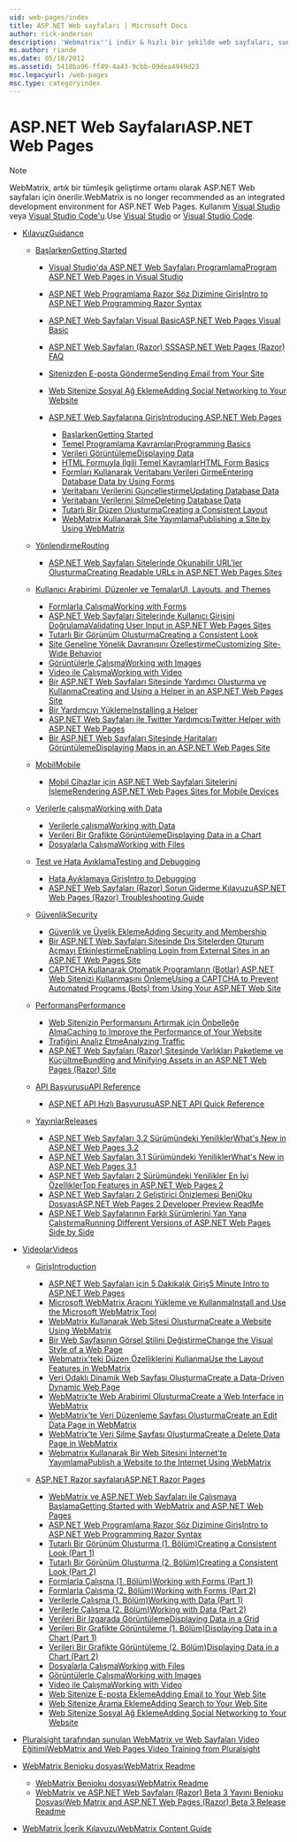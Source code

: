 ```yaml
---
uid: web-pages/index
title: ASP.NET Web sayfaları | Microsoft Docs
author: rick-anderson
description: 'Webmatrix''i indir & hızlı bir şekilde web sayfaları, sunucu kodunu HTML ile birleştirmenin basit bir şekilde oluşturmayı öğrenin.'
ms.author: riande
ms.date: 05/18/2012
ms.assetid: 5418ba96-ff49-4a43-9cbb-09dea4949d23
msc.legacyurl: /web-pages
msc.type: categoryindex
---
```

<a name="aspnet-web-pages"></a><span data-ttu-id="ad8b5-103">ASP.NET Web Sayfaları</span><span class="sxs-lookup"><span data-stu-id="ad8b5-103">ASP.NET Web Pages</span></span>
====================

> [!NOTE] 
> <span data-ttu-id="ad8b5-104">WebMatrix, artık bir tümleşik geliştirme ortamı olarak ASP.NET Web sayfaları için önerilir.</span><span class="sxs-lookup"><span data-stu-id="ad8b5-104">WebMatrix is no longer recommended as an integrated development environment for ASP.NET Web Pages.</span></span> <span data-ttu-id="ad8b5-105">Kullanım [Visual Studio](xref:aspnet/web-pages/overview/getting-started/program-asp-net-web-pages-in-visual-studio) veya [Visual Studio Code'u](https://code.visualstudio.com/).</span><span class="sxs-lookup"><span data-stu-id="ad8b5-105">Use [Visual Studio](xref:aspnet/web-pages/overview/getting-started/program-asp-net-web-pages-in-visual-studio) or [Visual Studio Code](https://code.visualstudio.com/).</span></span>

- [<span data-ttu-id="ad8b5-106">Kılavuz</span><span class="sxs-lookup"><span data-stu-id="ad8b5-106">Guidance</span></span>](overview/index.md)

    - [<span data-ttu-id="ad8b5-107">Başlarken</span><span class="sxs-lookup"><span data-stu-id="ad8b5-107">Getting Started</span></span>](overview/getting-started/index.md)

        - [<span data-ttu-id="ad8b5-108">Visual Studio'da ASP.NET Web Sayfaları Programlama</span><span class="sxs-lookup"><span data-stu-id="ad8b5-108">Program ASP.NET Web Pages in Visual Studio</span></span>](overview/getting-started/program-asp-net-web-pages-in-visual-studio.md)
        - [<span data-ttu-id="ad8b5-109">ASP.NET Web Programlama Razor Söz Dizimine Giriş</span><span class="sxs-lookup"><span data-stu-id="ad8b5-109">Intro to ASP.NET Web Programming Razor Syntax</span></span>](overview/getting-started/introducing-razor-syntax-c.md)
        - [<span data-ttu-id="ad8b5-110">ASP.NET Web Sayfaları Visual Basic</span><span class="sxs-lookup"><span data-stu-id="ad8b5-110">ASP.NET Web Pages Visual Basic</span></span>](overview/getting-started/introducing-razor-syntax-vb.md)
        - [<span data-ttu-id="ad8b5-111">ASP.NET Web Sayfaları (Razor) SSS</span><span class="sxs-lookup"><span data-stu-id="ad8b5-111">ASP.NET Web Pages (Razor) FAQ</span></span>](overview/getting-started/aspnet-web-pages-razor-faq.md)
        - [<span data-ttu-id="ad8b5-112">Sitenizden E-posta Gönderme</span><span class="sxs-lookup"><span data-stu-id="ad8b5-112">Sending Email from Your Site</span></span>](overview/getting-started/11-adding-email-to-your-web-site.md)
        - [<span data-ttu-id="ad8b5-113">Web Sitenize Sosyal Ağ Ekleme</span><span class="sxs-lookup"><span data-stu-id="ad8b5-113">Adding Social Networking to Your Website</span></span>](overview/getting-started/13-adding-social-networking-to-your-web-site.md)
        - [<span data-ttu-id="ad8b5-114">ASP.NET Web Sayfalarına Giriş</span><span class="sxs-lookup"><span data-stu-id="ad8b5-114">Introducing ASP.NET Web Pages</span></span>](overview/getting-started/introducing-aspnet-web-pages-2/index.md)

            - [<span data-ttu-id="ad8b5-115">Başlarken</span><span class="sxs-lookup"><span data-stu-id="ad8b5-115">Getting Started</span></span>](overview/getting-started/introducing-aspnet-web-pages-2/getting-started.md)
            - [<span data-ttu-id="ad8b5-116">Temel Programlama Kavramları</span><span class="sxs-lookup"><span data-stu-id="ad8b5-116">Programming Basics</span></span>](overview/getting-started/introducing-aspnet-web-pages-2/intro-to-web-pages-programming.md)
            - [<span data-ttu-id="ad8b5-117">Verileri Görüntüleme</span><span class="sxs-lookup"><span data-stu-id="ad8b5-117">Displaying Data</span></span>](overview/getting-started/introducing-aspnet-web-pages-2/displaying-data.md)
            - [<span data-ttu-id="ad8b5-118">HTML Formuyla İlgili Temel Kavramlar</span><span class="sxs-lookup"><span data-stu-id="ad8b5-118">HTML Form Basics</span></span>](overview/getting-started/introducing-aspnet-web-pages-2/form-basics.md)
            - [<span data-ttu-id="ad8b5-119">Formları Kullanarak Veritabanı Verileri Girme</span><span class="sxs-lookup"><span data-stu-id="ad8b5-119">Entering Database Data by Using Forms</span></span>](overview/getting-started/introducing-aspnet-web-pages-2/entering-data.md)
            - [<span data-ttu-id="ad8b5-120">Veritabanı Verilerini Güncelleştirme</span><span class="sxs-lookup"><span data-stu-id="ad8b5-120">Updating Database Data</span></span>](overview/getting-started/introducing-aspnet-web-pages-2/updating-data.md)
            - [<span data-ttu-id="ad8b5-121">Veritabanı Verilerini Silme</span><span class="sxs-lookup"><span data-stu-id="ad8b5-121">Deleting Database Data</span></span>](overview/getting-started/introducing-aspnet-web-pages-2/deleting-data.md)
            - [<span data-ttu-id="ad8b5-122">Tutarlı Bir Düzen Oluşturma</span><span class="sxs-lookup"><span data-stu-id="ad8b5-122">Creating a Consistent Layout</span></span>](overview/getting-started/introducing-aspnet-web-pages-2/layouts.md)
            - [<span data-ttu-id="ad8b5-123">WebMatrix Kullanarak Site Yayımlama</span><span class="sxs-lookup"><span data-stu-id="ad8b5-123">Publishing a Site by Using WebMatrix</span></span>](overview/getting-started/introducing-aspnet-web-pages-2/publishing.md)
    - [<span data-ttu-id="ad8b5-124">Yönlendirme</span><span class="sxs-lookup"><span data-stu-id="ad8b5-124">Routing</span></span>](overview/routing/index.md)

        - [<span data-ttu-id="ad8b5-125">ASP.NET Web Sayfaları Sitelerinde Okunabilir URL'ler Oluşturma</span><span class="sxs-lookup"><span data-stu-id="ad8b5-125">Creating Readable URLs in ASP.NET Web Pages Sites</span></span>](overview/routing/creating-readable-urls-in-aspnet-web-pages-sites.md)
    - [<span data-ttu-id="ad8b5-126">Kullanıcı Arabirimi, Düzenler ve Temalar</span><span class="sxs-lookup"><span data-stu-id="ad8b5-126">UI, Layouts, and Themes</span></span>](overview/ui-layouts-and-themes/index.md)

        - [<span data-ttu-id="ad8b5-127">Formlarla Çalışma</span><span class="sxs-lookup"><span data-stu-id="ad8b5-127">Working with Forms</span></span>](overview/ui-layouts-and-themes/4-working-with-forms.md)
        - [<span data-ttu-id="ad8b5-128">ASP.NET Web Sayfaları Sitelerinde Kullanıcı Girişini Doğrulama</span><span class="sxs-lookup"><span data-stu-id="ad8b5-128">Validating User Input in ASP.NET Web Pages Sites</span></span>](overview/ui-layouts-and-themes/validating-user-input-in-aspnet-web-pages-sites.md)
        - [<span data-ttu-id="ad8b5-129">Tutarlı Bir Görünüm Oluşturma</span><span class="sxs-lookup"><span data-stu-id="ad8b5-129">Creating a Consistent Look</span></span>](overview/ui-layouts-and-themes/3-creating-a-consistent-look.md)
        - [<span data-ttu-id="ad8b5-130">Site Geneline Yönelik Davranışını Özelleştirme</span><span class="sxs-lookup"><span data-stu-id="ad8b5-130">Customizing Site-Wide Behavior</span></span>](overview/ui-layouts-and-themes/18-customizing-site-wide-behavior.md)
        - [<span data-ttu-id="ad8b5-131">Görüntülerle Çalışma</span><span class="sxs-lookup"><span data-stu-id="ad8b5-131">Working with Images</span></span>](overview/ui-layouts-and-themes/9-working-with-images.md)
        - [<span data-ttu-id="ad8b5-132">Video ile Çalışma</span><span class="sxs-lookup"><span data-stu-id="ad8b5-132">Working with Video</span></span>](overview/ui-layouts-and-themes/10-working-with-video.md)
        - [<span data-ttu-id="ad8b5-133">Bir ASP.NET Web Sayfaları Sitesinde Yardımcı Oluşturma ve Kullanma</span><span class="sxs-lookup"><span data-stu-id="ad8b5-133">Creating and Using a Helper in an ASP.NET Web Pages Site</span></span>](overview/ui-layouts-and-themes/creating-and-using-a-helper-in-an-aspnet-web-pages-site.md)
        - [<span data-ttu-id="ad8b5-134">Bir Yardımcıyı Yükleme</span><span class="sxs-lookup"><span data-stu-id="ad8b5-134">Installing a Helper</span></span>](overview/ui-layouts-and-themes/installing-helpers.md)
        - [<span data-ttu-id="ad8b5-135">ASP.NET Web Sayfaları ile Twitter Yardımcısı</span><span class="sxs-lookup"><span data-stu-id="ad8b5-135">Twitter Helper with ASP.NET Web Pages</span></span>](overview/ui-layouts-and-themes/twitter-helper.md)
        - [<span data-ttu-id="ad8b5-136">Bir ASP.NET Web Sayfaları Sitesinde Haritaları Görüntüleme</span><span class="sxs-lookup"><span data-stu-id="ad8b5-136">Displaying Maps in an ASP.NET Web Pages Site</span></span>](overview/ui-layouts-and-themes/displaying-maps-in-an-aspnet-web-pages-site.md)
    - [<span data-ttu-id="ad8b5-137">Mobil</span><span class="sxs-lookup"><span data-stu-id="ad8b5-137">Mobile</span></span>](overview/mobile/index.md)

        - [<span data-ttu-id="ad8b5-138">Mobil Cihazlar için ASP.NET Web Sayfaları Sitelerini İşleme</span><span class="sxs-lookup"><span data-stu-id="ad8b5-138">Rendering ASP.NET Web Pages Sites for Mobile Devices</span></span>](overview/mobile/rendering-aspnet-web-pages-sites-for-mobile-devices.md)
    - [<span data-ttu-id="ad8b5-139">Verilerle çalışma</span><span class="sxs-lookup"><span data-stu-id="ad8b5-139">Working with Data</span></span>](overview/data/index.md)

        - [<span data-ttu-id="ad8b5-140">Verilerle çalışma</span><span class="sxs-lookup"><span data-stu-id="ad8b5-140">Working with Data</span></span>](overview/data/5-working-with-data.md)
        - [<span data-ttu-id="ad8b5-141">Verileri Bir Grafikte Görüntüleme</span><span class="sxs-lookup"><span data-stu-id="ad8b5-141">Displaying Data in a Chart</span></span>](overview/data/7-displaying-data-in-a-chart.md)
        - [<span data-ttu-id="ad8b5-142">Dosyalarla Çalışma</span><span class="sxs-lookup"><span data-stu-id="ad8b5-142">Working with Files</span></span>](overview/data/working-with-files.md)
    - [<span data-ttu-id="ad8b5-143">Test ve Hata Ayıklama</span><span class="sxs-lookup"><span data-stu-id="ad8b5-143">Testing and Debugging</span></span>](overview/testing-and-debugging/index.md)

        - [<span data-ttu-id="ad8b5-144">Hata Ayıklamaya Giriş</span><span class="sxs-lookup"><span data-stu-id="ad8b5-144">Intro to Debugging</span></span>](overview/testing-and-debugging/introduction-to-debugging.md)
        - [<span data-ttu-id="ad8b5-145">ASP.NET Web Sayfaları (Razor) Sorun Giderme Kılavuzu</span><span class="sxs-lookup"><span data-stu-id="ad8b5-145">ASP.NET Web Pages (Razor) Troubleshooting Guide</span></span>](overview/testing-and-debugging/aspnet-web-pages-razor-troubleshooting-guide.md)
    - [<span data-ttu-id="ad8b5-146">Güvenlik</span><span class="sxs-lookup"><span data-stu-id="ad8b5-146">Security</span></span>](overview/security/index.md)

        - [<span data-ttu-id="ad8b5-147">Güvenlik ve Üyelik Ekleme</span><span class="sxs-lookup"><span data-stu-id="ad8b5-147">Adding Security and Membership</span></span>](overview/security/16-adding-security-and-membership.md)
        - [<span data-ttu-id="ad8b5-148">Bir ASP.NET Web Sayfaları Sitesinde Dış Sitelerden Oturum Açmayı Etkinleştirme</span><span class="sxs-lookup"><span data-stu-id="ad8b5-148">Enabling Login from External Sites in an ASP.NET Web Pages Site</span></span>](overview/security/enabling-login-from-external-sites-in-an-aspnet-web-pages-site.md)
        - [<span data-ttu-id="ad8b5-149">CAPTCHA Kullanarak Otomatik Programların (Botlar) ASP.NET Web Sitenizi Kullanmasını Önleme</span><span class="sxs-lookup"><span data-stu-id="ad8b5-149">Using a CAPTCHA to Prevent Automated Programs (Bots) from Using Your ASP.NET Web Site</span></span>](overview/security/using-a-catpcha-to-prevent-automated-programs-bots-from-using-your-aspnet-web-site.md)
    - [<span data-ttu-id="ad8b5-150">Performans</span><span class="sxs-lookup"><span data-stu-id="ad8b5-150">Performance</span></span>](overview/performance-and-traffic/index.md)

        - [<span data-ttu-id="ad8b5-151">Web Sitenizin Performansını Artırmak için Önbelleğe Alma</span><span class="sxs-lookup"><span data-stu-id="ad8b5-151">Caching to Improve the Performance of Your Website</span></span>](overview/performance-and-traffic/15-caching-to-improve-the-performance-of-your-website.md)
        - [<span data-ttu-id="ad8b5-152">Trafiğini Analiz Etme</span><span class="sxs-lookup"><span data-stu-id="ad8b5-152">Analyzing Traffic</span></span>](overview/performance-and-traffic/14-analyzing-traffic.md)
        - [<span data-ttu-id="ad8b5-153">ASP.NET Web Sayfaları (Razor) Sitesinde Varlıkları Paketleme ve Küçültme</span><span class="sxs-lookup"><span data-stu-id="ad8b5-153">Bundling and Minifying Assets in an ASP.NET Web Pages (Razor) Site</span></span>](overview/performance-and-traffic/bundling-and-minifying-assets-in-an-aspnet-web-pages-razor-site.md)
    - [<span data-ttu-id="ad8b5-154">API Başvurusu</span><span class="sxs-lookup"><span data-stu-id="ad8b5-154">API Reference</span></span>](overview/api-reference/index.md)

        - [<span data-ttu-id="ad8b5-155">ASP.NET API Hızlı Başvurusu</span><span class="sxs-lookup"><span data-stu-id="ad8b5-155">ASP.NET API Quick Reference</span></span>](overview/api-reference/asp-net-web-pages-api-reference.md)
    - [<span data-ttu-id="ad8b5-156">Yayınlar</span><span class="sxs-lookup"><span data-stu-id="ad8b5-156">Releases</span></span>](overview/releases/index.md)

        - [<span data-ttu-id="ad8b5-157">ASP.NET Web Sayfaları 3.2 Sürümündeki Yenilikler</span><span class="sxs-lookup"><span data-stu-id="ad8b5-157">What's New in ASP.NET Web Pages 3.2</span></span>](overview/releases/whats-new-in-aspnet-web-pages-32.md)
        - [<span data-ttu-id="ad8b5-158">ASP.NET Web Sayfaları 3.1 Sürümündeki Yenilikler</span><span class="sxs-lookup"><span data-stu-id="ad8b5-158">What's New in ASP.NET Web Pages 3.1</span></span>](overview/releases/whats-new-aspnet-web-pages-31.md)
        - [<span data-ttu-id="ad8b5-159">ASP.NET Web Sayfaları 2 Sürümündeki Yenilikler En İyi Özellikler</span><span class="sxs-lookup"><span data-stu-id="ad8b5-159">Top Features in ASP.NET Web Pages 2</span></span>](overview/releases/top-features-in-web-pages-2.md)
        - [<span data-ttu-id="ad8b5-160">ASP.NET Web Sayfaları 2 Geliştirici Önizlemesi BeniOku Dosyası</span><span class="sxs-lookup"><span data-stu-id="ad8b5-160">ASP.NET Web Pages 2 Developer Preview ReadMe</span></span>](overview/releases/aspnet-web-pages-2-developer-preview-readme.md)
        - [<span data-ttu-id="ad8b5-161">ASP.NET Web Sayfalarının Farklı Sürümlerini Yan Yana Çalıştırma</span><span class="sxs-lookup"><span data-stu-id="ad8b5-161">Running Different Versions of ASP.NET Web Pages Side by Side</span></span>](overview/releases/running-v1-and-v2-sites-side-by-side.md)
- [<span data-ttu-id="ad8b5-162">Videolar</span><span class="sxs-lookup"><span data-stu-id="ad8b5-162">Videos</span></span>](videos/index.md)

    - [<span data-ttu-id="ad8b5-163">Giriş</span><span class="sxs-lookup"><span data-stu-id="ad8b5-163">Introduction</span></span>](videos/introduction/index.md)

        - [<span data-ttu-id="ad8b5-164">ASP.NET Web Sayfaları için 5 Dakikalık Giriş</span><span class="sxs-lookup"><span data-stu-id="ad8b5-164">5 Minute Intro to ASP.NET Web Pages</span></span>](videos/introduction/5-minute-introduction-to-aspnet-web-pages.md)
        - [<span data-ttu-id="ad8b5-165">Microsoft WebMatrix Aracını Yükleme ve Kullanma</span><span class="sxs-lookup"><span data-stu-id="ad8b5-165">Install and Use the Microsoft WebMatrix Tool</span></span>](videos/introduction/install-and-use-the-microsoft-webmatrix-tool.md)
        - [<span data-ttu-id="ad8b5-166">WebMatrix Kullanarak Web Sitesi Oluşturma</span><span class="sxs-lookup"><span data-stu-id="ad8b5-166">Create a Website Using WebMatrix</span></span>](videos/introduction/create-a-website-using-webmatrix.md)
        - [<span data-ttu-id="ad8b5-167">Bir Web Sayfasının Görsel Stilini Değiştirme</span><span class="sxs-lookup"><span data-stu-id="ad8b5-167">Change the Visual Style of a Web Page</span></span>](videos/introduction/change-the-visual-style-of-a-web-page.md)
        - [<span data-ttu-id="ad8b5-168">Webmatrix'teki Düzen Özelliklerini Kullanma</span><span class="sxs-lookup"><span data-stu-id="ad8b5-168">Use the Layout Features in WebMatrix</span></span>](videos/introduction/use-the-layout-features-in-webmatrix.md)
        - [<span data-ttu-id="ad8b5-169">Veri Odaklı Dinamik Web Sayfası Oluşturma</span><span class="sxs-lookup"><span data-stu-id="ad8b5-169">Create a Data-Driven Dynamic Web Page</span></span>](videos/introduction/create-a-data-driven-dynamic-web-page.md)
        - [<span data-ttu-id="ad8b5-170">WebMatrix’te Web Arabirimi Oluşturma</span><span class="sxs-lookup"><span data-stu-id="ad8b5-170">Create a Web Interface in WebMatrix</span></span>](videos/introduction/create-a-web-interface-in-webmatrix.md)
        - [<span data-ttu-id="ad8b5-171">WebMatrix’te Veri Düzenleme Sayfası Oluşturma</span><span class="sxs-lookup"><span data-stu-id="ad8b5-171">Create an Edit Data Page in WebMatrix</span></span>](videos/introduction/create-an-edit-data-page-in-webmatrix.md)
        - [<span data-ttu-id="ad8b5-172">WebMatrix’te Veri Silme Sayfası Oluşturma</span><span class="sxs-lookup"><span data-stu-id="ad8b5-172">Create a Delete Data Page in WebMatrix</span></span>](videos/introduction/create-a-delete-data-page-in-webmatrix.md)
        - [<span data-ttu-id="ad8b5-173">Webmatrix Kullanarak Bir Web Sitesini İnternet'te Yayımlama</span><span class="sxs-lookup"><span data-stu-id="ad8b5-173">Publish a Website to the Internet Using WebMatrix</span></span>](videos/introduction/publish-a-website-to-the-internet-using-webmatrix.md)
    - [<span data-ttu-id="ad8b5-174">ASP.NET Razor sayfaları</span><span class="sxs-lookup"><span data-stu-id="ad8b5-174">ASP.NET Razor Pages</span></span>](videos/aspnet-razor-pages/index.md)

        - [<span data-ttu-id="ad8b5-175">WebMatrix ve ASP.NET Web Sayfaları ile Çalışmaya Başlama</span><span class="sxs-lookup"><span data-stu-id="ad8b5-175">Getting Started with WebMatrix and ASP.NET Web Pages</span></span>](videos/aspnet-razor-pages/getting-started-with-webmatrix-and-aspnet-web-pages.md)
        - [<span data-ttu-id="ad8b5-176">ASP.NET Web Programlama Razor Söz Dizimine Giriş</span><span class="sxs-lookup"><span data-stu-id="ad8b5-176">Intro to ASP.NET Web Programming Razor Syntax</span></span>](videos/aspnet-razor-pages/introduction-to-aspnet-web-programming-using-the-razor-syntax.md)
        - [<span data-ttu-id="ad8b5-177">Tutarlı Bir Görünüm Oluşturma (1. Bölüm)</span><span class="sxs-lookup"><span data-stu-id="ad8b5-177">Creating a Consistent Look (Part 1)</span></span>](videos/aspnet-razor-pages/creating-a-consistent-look-part-1.md)
        - [<span data-ttu-id="ad8b5-178">Tutarlı Bir Görünüm Oluşturma (2. Bölüm)</span><span class="sxs-lookup"><span data-stu-id="ad8b5-178">Creating a Consistent Look (Part 2)</span></span>](videos/aspnet-razor-pages/creating-a-consistent-look-part-2.md)
        - [<span data-ttu-id="ad8b5-179">Formlarla Çalışma (1. Bölüm)</span><span class="sxs-lookup"><span data-stu-id="ad8b5-179">Working with Forms (Part 1)</span></span>](videos/aspnet-razor-pages/working-with-forms-part-1.md)
        - [<span data-ttu-id="ad8b5-180">Formlarla Çalışma (2. Bölüm)</span><span class="sxs-lookup"><span data-stu-id="ad8b5-180">Working with Forms (Part 2)</span></span>](videos/aspnet-razor-pages/working-with-forms-part-2.md)
        - [<span data-ttu-id="ad8b5-181">Verilerle Çalışma (1. Bölüm)</span><span class="sxs-lookup"><span data-stu-id="ad8b5-181">Working with Data (Part 1)</span></span>](videos/aspnet-razor-pages/working-with-data-part-1.md)
        - [<span data-ttu-id="ad8b5-182">Verilerle Çalışma (2. Bölüm)</span><span class="sxs-lookup"><span data-stu-id="ad8b5-182">Working with Data (Part 2)</span></span>](videos/aspnet-razor-pages/working-with-data-part-2.md)
        - [<span data-ttu-id="ad8b5-183">Verileri Bir Izgarada Görüntüleme</span><span class="sxs-lookup"><span data-stu-id="ad8b5-183">Displaying Data in a Grid</span></span>](videos/aspnet-razor-pages/displaying-data-in-a-grid.md)
        - [<span data-ttu-id="ad8b5-184">Verileri Bir Grafikte Görüntüleme (1. Bölüm)</span><span class="sxs-lookup"><span data-stu-id="ad8b5-184">Displaying Data in a Chart (Part 1)</span></span>](videos/aspnet-razor-pages/displaying-data-in-a-chart-part-1.md)
        - [<span data-ttu-id="ad8b5-185">Verileri Bir Grafikte Görüntüleme (2. Bölüm)</span><span class="sxs-lookup"><span data-stu-id="ad8b5-185">Displaying Data in a Chart (Part 2)</span></span>](videos/aspnet-razor-pages/displaying-data-in-a-chart-part-2.md)
        - [<span data-ttu-id="ad8b5-186">Dosyalarla Çalışma</span><span class="sxs-lookup"><span data-stu-id="ad8b5-186">Working with Files</span></span>](videos/aspnet-razor-pages/working-with-files.md)
        - [<span data-ttu-id="ad8b5-187">Görüntülerle Çalışma</span><span class="sxs-lookup"><span data-stu-id="ad8b5-187">Working with Images</span></span>](videos/aspnet-razor-pages/working-with-images.md)
        - [<span data-ttu-id="ad8b5-188">Video ile Çalışma</span><span class="sxs-lookup"><span data-stu-id="ad8b5-188">Working with Video</span></span>](videos/aspnet-razor-pages/working-with-video.md)
        - [<span data-ttu-id="ad8b5-189">Web Sitenize E-posta Ekleme</span><span class="sxs-lookup"><span data-stu-id="ad8b5-189">Adding Email to Your Web Site</span></span>](videos/aspnet-razor-pages/adding-email-to-your-web-site.md)
        - [<span data-ttu-id="ad8b5-190">Web Sitenize Arama Ekleme</span><span class="sxs-lookup"><span data-stu-id="ad8b5-190">Adding Search to Your Web Site</span></span>](videos/aspnet-razor-pages/adding-search-to-your-web-site.md)
        - [<span data-ttu-id="ad8b5-191">Web Sitenize Sosyal Ağ Ekleme</span><span class="sxs-lookup"><span data-stu-id="ad8b5-191">Adding Social Networking to Your Website</span></span>](videos/aspnet-razor-pages/adding-social-networking-to-your-website.md)
- [<span data-ttu-id="ad8b5-192">Pluralsight tarafından sunulan WebMatrix ve Web Sayfaları Video Eğitimi</span><span class="sxs-lookup"><span data-stu-id="ad8b5-192">WebMatrix and Web Pages Video Training from Pluralsight</span></span>](pluralsight.md)
- [<span data-ttu-id="ad8b5-193">WebMatrix Benioku dosyası</span><span class="sxs-lookup"><span data-stu-id="ad8b5-193">WebMatrix Readme</span></span>](readme/index.md)

    - [<span data-ttu-id="ad8b5-194">WebMatrix Benioku dosyası</span><span class="sxs-lookup"><span data-stu-id="ad8b5-194">WebMatrix Readme</span></span>](readme/overview.md)
    - [<span data-ttu-id="ad8b5-195">WebMatrix ve ASP.NET Web Sayfaları (Razor) Beta 3 Yayını Benioku Dosyası</span><span class="sxs-lookup"><span data-stu-id="ad8b5-195">Web Matrix and ASP.NET Web Pages (Razor) Beta 3 Release Readme</span></span>](readme/beta3.md)
- [<span data-ttu-id="ad8b5-196">WebMatrix İçerik Kılavuzu</span><span class="sxs-lookup"><span data-stu-id="ad8b5-196">WebMatrix Content Guide</span></span>](content-guide.md)
